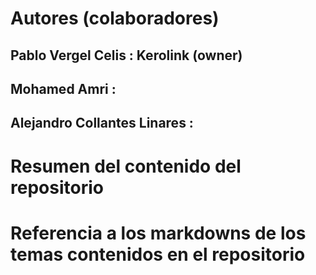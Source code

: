 # Autores (colaboradores)
## Pablo Vergel Celis : Kerolink (owner)
## Mohamed Amri : 
## Alejandro Collantes Linares : 

# Resumen del contenido del repositorio

# Referencia a los markdowns de los temas contenidos en el repositorio

